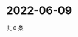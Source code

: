 # 2022-06-09

共 0 条

<!-- BEGIN WEIBO -->
<!-- 最后更新时间 Thu Jun 09 2022 14:06:54 GMT+0800 (China Standard Time) -->

<!-- END WEIBO -->
